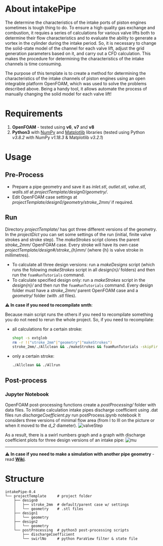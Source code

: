 # About intakePipe
The determine the characteristics of the intake ports of piston engines
sometimes is tough thing to do.
To ensure a high quality gas exchange and combustion, it requies a series of
calculations for various valve lifts both to determine their flow
characteristics and to evaluate the ability to generate a vortex in the
cylinder during the intake period. So, it is necessary to change the
solid-state model of the channel for each valve lift, adjust the grid
generation parameters based on it, and carry out a CFD calculation.
This makes the procedure for determining the characteristics of the intake
channels is time consuming.

The purpose of this template is to create a method for determining the
characteristics of the intake channels of piston engines using an open
integrable platform OpenFOAM, which was used to solve the problems described
above.
Being a handy tool, it allows automate the process of manually changing
the solid model for each valve lift!

<!-- ## Block diagramm of the algorythm
![blockDiagram](https://github.com/StasF1/intakePipe/wiki/src/images/blockDiagram-0.2.png) -->


# Requirements
1. **OpenFOAM** - tested using **v6**, **v7** and **v8**
1. **Python3** with [NumPy](https://numpy.org/) and
    [Matplotlib](https://matplotlib.org/) libraries (tested using Python
    *v3.8.2* with NumPy *v1.18.3* & Matplotlib *v3.2.1*)


# Usage
## Pre-Process
- Prepare a pipe geometry and save it as *inlet.stl*, *outlet.stl*,
*valve.stl*, *walls.stl* at *projectTemplate/design0/geometry/*.
- Edit OpenFOAM case settings at *projectTemplate/design0/geometry/stroke_2mm/*
    if required.

## Run
Directory *projectTemplate/* has got three different versions of the geometry.
In the *projectDict* you can set some settings of the run (initial, finite
valve strokes and stroke step).
The *makeStrokes* script clones the parent *stroke_2mm/* OpenFOAM case.
Every stroke will have its own case *projectTemplate/design#/stroke_{h}mm/*
(where {h} is valve stroke in millimetres).

- To calculate all three design versions: run a *makeDesigns* script (which
    runs the folowing *makeStrokes* script in all *design{n}/* folders) and
    then run the `foamRunTutorials` command.
- To calculate specified design only: run a *makeStrokes* script in the
    *design{n}/* and then run the `foamRunTutorials` command.
    Every design folder must have a *stroke_2mm/* parent OpenFOAM case and a
    *geometry/* folder (with *.stl* files).

**⚠ In case if you need to recompilate smth**:

Because main script runs the others if you need to recompilate something you do
not need to rerun the whole project. So, if you need to recompilate:
- all calculations for a certain stroke:
    ```bash
    shopt -s extglob
    rm -r !("stroke_2mm"|"geometry"|"makeStrokes")
    stroke_2mm/./Allclean && ./makeStrokes && foamRunTutorials -skipFirst
    ```
- only a certain stroke:
    ```bash
    ./Allclean && ./Allrun
    ```

## Post-process
### Jupyter Notebook
OpenFOAM post-processing functions create a _postProcessing/_ folder with data
files.
To initiate calculation intake pipes discharge coefficient using .dat files run
*dischargeCoefficient.py* run postProcess.ipynb notebook 
It considers three versions of minimal flow area (from I to III on the
picture or when it moved to the *d_2* diameter).
![valveStep](https://github.com/StasF1/intakePipe/wiki/src/images/valveStep.png)

As a result, there is a swirl numbers graph and a graph with discharge
coefficient plots for three design versions of an intake pipe:
![mu](https://github.com/StasF1/intakePipe/wiki/src/images/mu.png)

---
⚠ **In case if you need to make a simulation with another pipe geometry** -
read [**Wiki**](https://github.com/StasF1/intakePipe/wiki/Home).


# Structure
```gitignore
intakePipe-0.4
└── projectTemplate     # project folder
    ├── design0
    │   ├── stroke_2mm  # default/parent case w/ settings
    │   └── geometry    # .stl files
    ├── design1
    │   └── geometry
    ├── design2
    │   └── geometry
    └── postProcessing  # python3 post-processing scripts
        ├── dischargeCoefficient
        └── swirlNo     # python ParaView filter & state file
```
